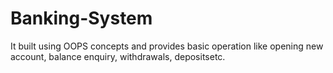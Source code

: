 # Banking-System
It built using OOPS concepts and provides basic operation like opening new account, balance enquiry, withdrawals, depositsetc.
